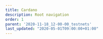 ```yaml
---
title: Cardano
description: Root navigation
order: 1
parent: '2020-11-18_12-00-00_testnets'
last_updated: "2020-05-01T09:00:00+01:00"
---
```

